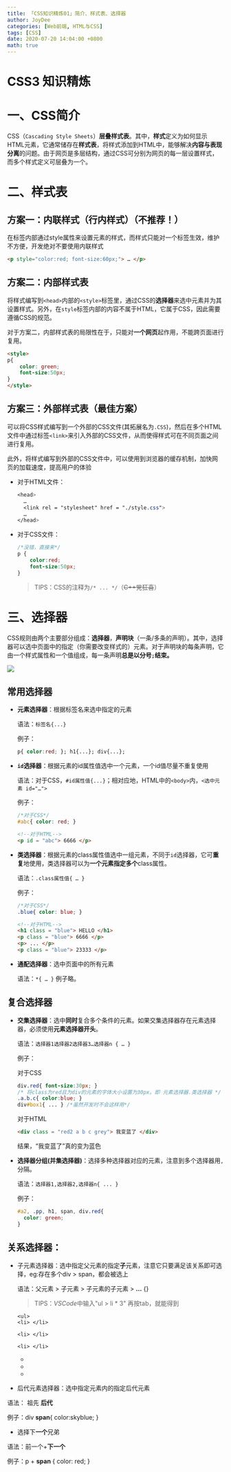 ```yaml
---
title: 「CSS知识精炼01」简介、样式表、选择器
author: JoyDee
categories: [Web前端, HTML与CSS]
tags: [CSS]
date: 2020-07-20 14:04:00 +0800
math: true
---
```


# CSS3 知识精炼

# 一、CSS简介

CSS（`Cascading Style Sheets`）**层叠样式表**。其中，**样式**定义为如何显示HTML元素，它通常储存在**样式表**，将样式添加到HTML中，能够解决**内容与表现分离**的问题。由于网页是多层结构，通过CSS可分别为网页的每一层设置样式，而多个样式定义可层叠为一个。

# 二、样式表

## 方案一：内联样式（行内样式）（不推荐！）

在标签内部通过style属性来设置元素的样式，而样式只能对一个标签生效，维护不方便，开发绝对不要使用内联样式

```html
<p style="color:red; font-size:60px;"> … </p>
```

## 方案二：内部样式表

将样式编写到`<head>`内部的`<style>`标签里，通过CSS的**选择器**来选中元素并为其设置样式。另外，在`style`标签内部的内容不属于HTML，它属于CSS，因此需要遵循CSS的规范。

对于方案二，内部样式表的局限性在于，只能对**一个网页**起作用，不能跨页面进行复用。

```html
<style>
p{
    color: green;
    font-size:50px;
}
</style>
```

## 方案三：外部样式表（最佳方案）

可以将CSS样式编写到一个外部的CSS文件(其拓展名为`.CSS`)，然后在多个HTML文件中通过标签`<link>`来引入外部的CSS文件，从而使得样式可在不同页面之间进行复用。

此外，将样式编写到外部的CSS文件中，可以使用到浏览器的缓存机制，加快网页的加载速度，提高用户的体验

- 对于HTML文件：

  ```css
  <head> 
  	…
  	<link rel = "stylesheet" href = "./style.css">
  	…
  </head>
  ```

- 对于CSS文件：

  ```css
  /*没错，直接来*/
  p {
      color:red;
      font-size:50px;
  }
  ```

  > TIPS：CSS的注释为`/* ... */`（~~C++党狂喜~~）

# 三、选择器

CSS规则由两个主要部分组成：**选择器**，**声明块**（一条/多条的声明）。其中，选择器可以选中页面中的指定（你需要改变样式的）元素。对于声明块的每条声明，它由一个样式属性和一个值组成，每一条声明**总是以分号`;`结束。**

![](https://gitee.com/j__strawhat/MyImages/raw/master/20200817221224.png)

## 常用选择器

- **元素选择器**：根据标签名来选中指定的元素

  语法：`标签名{...}`

  例子：

  ```css
  p{ color:red; }; h1{...}; div{...};
  ```

- **`id`选择器**：根据元素的id属性值选中一个元素，一个id值尽量不重复使用

  语法：对于CSS，`#id属性值{...}`；相对应地，HTML中的`<body>`内，`<选中元素 id="…">`

  例子：

  ```css
  /*对于CSS*/
  #abc{ color: red; }
  ```

  ```html
  <!--对于HTML-->
  <p id = "abc"> 6666 </p>
  ```

- **类选择器**：根据元素的class属性值选中一组元素，不同于`id`选择器，它可**重复**地使用，类选择器可以为**一个元素指定多个**class属性。

  语法：`.class属性值{ … }`

  例子：
  ```css
  /*对于CSS*/
  .blue{ color: blue; }
  ```

  ```html
  <!--对于HTML-->
  <h1 class = "blue"> HELLO </h1>
  <p class = "blue"> 6666 </p>
  <p> ... </p>
  <p class = "blue"> 23333 </p>
  ```

- **通配选择器**：选中页面中的所有元素

  语法：`*{ … }` 例子略。

## 复合选择器

- **交集选择器**：选中**同时**复合多个条件的元素。如果交集选择器存在元素选择器，必须使用**元素选择器开头**。

  语法：`选择器1选择器2选择器3…选择器n { … }`

  例子：

  对于CSS

  ```css
  div.red{ font-size:30px; } 
  /* 将class为red且为div的元素的字体大小设置为30px。即 元素选择器.类选择器 */
  .a.b.c{ color:blue; }
  div#box1{ ... } /*虽然开发时不会这样用*/
  ```

  对于HTML

  ```html
  <div class = "red2 a b c grey"> 我变蓝了 </div>
  ```

  结果，“我变蓝了”真的变为蓝色

- **选择器分组(并集选择器)**：选择多种选择器对应的元素，注意到多个选择器用`,`分隔。

  语法：`选择器1,选择器2,选择器n{ ... }`

  例子：

  ```css
  #a2, .pp, h1, span, div.red{
  	color: green;
  }
  ```

## 关系选择器：

+ 子元素选择器：选中指定父元素的指定**子**元素，注意它只要满足该关系即可选择，eg:存在多个div > span，都会被选上 

  语法：父元素 > 子元素 > 子元素的子元素 > **…** {}

  > TIPS：$VSCode$中输入"ul > li * 3" 再按tab，就能得到 

  ```
  <ul>
  <li> </li>
  
  <li> </li>
  
  <li> </li>
  ```

  

  <ul>

  <li> </li>

  <li> </li>

  <li> </li>

  </ul>

+ 后代元素选择器：选中指定元素内的指定后代元素

语法： 祖先 **后代**

例子：div **span**{ color:skyblue; }

- 选择下**一个**兄弟

语法：前一个+**下一个**

例子：p + **span** { color: red; }